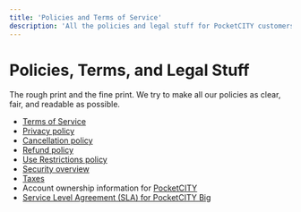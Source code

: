 ```yaml
---
title: 'Policies and Terms of Service'
description: 'All the policies and legal stuff for PocketCITY customers. We try to make all our policies as clear, fair, and readable as possible.'
---
```


# Policies, Terms, and Legal Stuff

The rough print and the fine print. We try to make all our policies as clear, fair, and readable as possible.

* [Terms of Service](terms/index.md)
* [Privacy policy](privacy/index.md)
* [Cancellation policy](cancellation/index.md)
* [Refund policy](refund/index.md)
* [Use Restrictions policy](abuse/index.md)
* [Security overview](security/index.md)
* [Taxes](taxes/index.md)
* Account ownership information for [PocketCITY](https://2.PocketCITY-help.com/article/411-account-ownership)
* [Service Level Agreement (SLA) for PocketCITY Big](sla/index.md)
